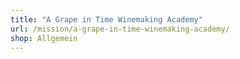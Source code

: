 ```yaml
---
title: "A Grape in Time Winemaking Academy"
url: /mission/a-grape-in-time-winemaking-academy/
shop: Allgemein
---
```


